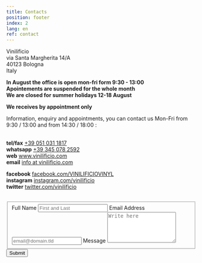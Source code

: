 ```yaml
---
title: Contacts
position: footer
index: 2
lang: en
ref: contact
---
```



Vinilificio<br>
via Santa Margherita 14/A<br>
40123 Bologna<br>
Italy


<b>In August the office is open mon-fri form 9:30 - 13:00<br>
Apointements are suspended for the whole month<br>
We are closed for summer holidays 12-18 August</b><br>

__We receives by appointment only__

Information, enquiry and appointments, you can contact us Mon-Fri from 9:30 / 13:00 and from 14:30 / 18:00 :<br><br>


__tel/fax__ <a href="tel:+390510311817" title="Call the Vinilifico">+39 051 031 1817</a><br>
__whatsapp__ <a href="https://wa.me/393450782592" title="Chat on WhatsApp with the Vinilificio">+39 345 078 2592</a><br>
__web__ www.vinilificio.com<br>
__email__ <a href="mailto:info@vinilificio.com" title="Send an email to the Vinilificio">info at vinilificio.com</a><br>

__facebook__ [facebook.com/VINILIFICIOVINYL](http://www.facebook.com/VINILIFICIOVINYL)<br>
__instagram__ [instagram.com/vinilificio](http://instagram.com/vinilificio)<br>
__twitter__ [twitter.com/vinilificio](http://www.twitter.com/vinilificio)
<br>
<br>


<form id="fs-frm" name="simple-contact-form" accept-charset="utf-8" action="https://formspree.io/f/xdobonjv" method="post">
  <fieldset id="fs-frm-inputs">
    <label for="full-name">Full Name</label>
    <input type="text" name="name" id="full-name" placeholder="First and Last" required="">
    <label for="email-address">Email Address</label>
    <input type="email" name="_replyto" id="email-address" placeholder="email@domain.tld" required="">
    <label for="message">Message</label>
    <textarea rows="5" name="message" id="message" placeholder="Write here" required=""></textarea>
    <input type="hidden" name="_subject" id="email-subject" value="Contact Form Submission">
  </fieldset>
  <input type="submit" value="Submit">
</form>

